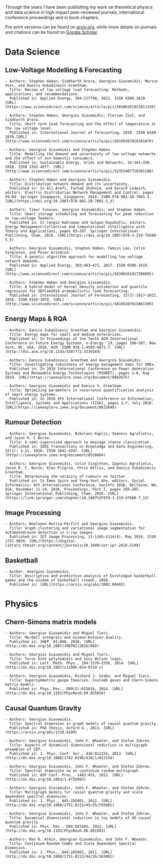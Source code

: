 Through the years I have been publishing my work on theoretical physics and data science in high impact peer-reviewed journals, international conference proceedings and in book chapters.

Pre-print versions can be found on [arxiv.org](https://arxiv.org/search/?searchtype=author&query=Giasemidis%2C+G), while more details on journals and citations can be found on [Google Scholar](https://scholar.google.co.uk/citations?user=vVyWiE8AAAAJ).

# Data Science

## Low-Voltage Modelling & Forecasting
    - Authors: Stephen Haben, Siddharth Arora, Georgios Giasemidis, Marcus Voss, and Danica Vukadinovic Greetham.
      Title: Review of low voltage load forecasting: Methods, applications, and recommendations.
      Published in: Applied Energy, 304:117798, 2021. ISSN 0306-2619. [URL](https://www.sciencedirect.com/science/article/pii/S0306261921011326)

    - Authors: Stephen Haben, Georgios Giasemidis, Florian Ziel, and Siddharth Arora.
      Title: Short term load forecasting and the effect of temperature at the low voltage level.
      Published in: International Journal of Forecasting, 2018. ISSN 0169-2070.[URL](http://www.sciencedirect.com/science/article/pii/S0169207018301870)

    - Authors: Georgios Giasemidis and Stephen Haben.
      Title: Modelling the demand and uncertainty of low voltage networks and the effect of non-domestic consumers.
      Published in: Sustainable Energy, Grids and Networks, 16:341–350, 2018. ISSN 2352-4677. [URL](http://www.sciencedirect.com/science/article/pii/S2352467718301188)

    - Authors: Stephen Haben and Georgios Giasemidis.
      Title: Distribution network demand and its uncertainty.
      Published in: In Ali Arefi, Farhad Shahnia, and Gerard Ledwich, editors, Electric Distribution Network Management and Control, pages 59–84. Springer Singapore, Singapore, 2018. ISBN 978-981-10-7001-3. [URL](https://doi.org/10.1007/978-981-10-7001-3_3)

    - Authors: Timur Yunusov, Georgios Giasemidis, and Stephen Haben.
      Title: Smart storage scheduling and forecasting for peak reduction on low-voltage feeders.
      Published in: In Cengiz Kahraman and Gulgun Kayakutlu, editors, Energy Management–Collective and Computational Intelligence with Theory and Applications, pages 83–107. Springer International Publishing, Cham, 2018. [URL](https://doi.org/10.1007/978-3-319-75690-5_5)

    - Authors: Georgios Giasemidis, Stephen Haben, Tamsin Lee, Colin Singleton, and Peter Grindrod.
      Title: A genetic algorithm approach for modelling low voltage network demands.
      Published in: Applied Energy, 203:463–473, 2017. ISSN 0306-2619. [URL](http://www.sciencedirect.com/science/article/pii/S0306261917308085)

    - Authors: Stephen Haben and Georgios Giasemidis.
      Title: A hybrid model of kernel density estimation and quantile regression for GEFCom2014 probabilistic load forecasting.
      Published in: International Journal of Forecasting, 32(3):1017–1022, 2016. ISSN 0169-2070. [URL](http://www.sciencedirect.com/science/article/pii/S0169207015001399)

## Energy Maps & RQA

    - Authors: Danica Vukadinovic Greetham and Georgios Giasemidis.
      Title: Energy maps for small and medium enterprises.
      Published in: In Proceedings of the Tenth ACM International Conference on Future Energy Systems, e-Energy '19, pages 396–397, New York, NY, USA, 2019. ACM. ISBN 978-1-4503-6671-7. [URL](http://doi.acm.org/10.1145/3307772.3330164)

    - Authors: Danica Vukadinovic Greetham and Georgios Giasemidis.
      Title: Investigating robustness of energy management maps for SMEs.
      Published in: In 2019 International Conference on Power Generation Systems and Renewable Energy Technologies (PGSRET), pages 1–6, Aug 2019. [URL](https://ieeexplore.ieee.org/document/8882675)

    - Authors: Georgios Giasemidis and Danica V. Greetham.
      Title: Optimising parameters in recurrence quantification analysis of smart energy systems.
      Published in: In 2018 9th International Conference on Information, Intelligence, Systems and Applications (IISA), pages 1–7, July 2018. [URL](https://ieeexplore.ieee.org/document/8633648)

## Rumour Detection
    - Authors: Georgios Giasemidis, Nikolaos Kaplis, Ioannis Agrafiotis, and Jason R. C Nurse.
      Title: A semi-supervised approach to message stance classication.
      Published in: IEEE Transactions on Knowledge and Data Engineering, 32(1): 1–11, 2020. ISSN 1041-4347. [URL](https://ieeexplore.ieee.org/document/8528884)

    - Authors: Georgios Giasemidis, Colin Singleton, Ioannis Agrafiotis, Jason R. C. Nurse, Alan Pilgrim, Chris Willis, and Danica Vukadinovic Greetham.     
      Title: Determining the veracity of rumours on twitter.
      Published in: In Emma Spiro and Yong-Yeol Ahn, editors, Social Informatics: 8th International Conference, SocInfo 2016, Bellevue, WA, USA, November 11-14, 2016, Proceedings, Part I, pages 185–205. Springer International Publishing, Cham, 2016. [URL](https://link.springer.com/chapter/10.1007%2F978-3-319-47880-7_12)

## Image Processing

    - Authors: Noeleene Mallia-Parfitt and Georgios Giasemidis.
      Title: Graph clustering and variational image segmentation for automatedrearm detection in x-ray images.
      Published in: IET Image Processing, 13:1105–1114(9), May 2019. ISSN 1751-9659. [URL](https://digital-library.theiet.org/content/journals/10.1049/iet-ipr.2018.5198)

## Basketball

    - Author: Georgios Giasemidis.
      Title: Descriptive and predictive analysis of Euroleague basketball games and the wisdom of basketball crowds, 2020.
      Published in: [URL](https://arxiv.org/abs/2002.08465)

# Physics

## Chern-Simons matrix models

    - Authors: Georgios Giasemidis and Miguel Tierz.
      Title: Mordell integrals and Giveon-Kutasov duality.
      Published in: JHEP, 01:068, 2016. [URL](http://dx.doi.org/10.1007/JHEP01(2016)068)

    - Authors: Georgios Giasemidis and Miguel Tierz.
      Title: Torus knot polynomials and Susy Wilson loops.
      Published in: Lett. Math. Phys., 104:1535–1556, 2014. [URL](http://dx.doi.org/10.1007/s11005-014-0724-z)

    - Authors: Georgios Giasemidis, Richard J. Szabo, and Miguel Tierz.
      Title: Supersymmetric gauge theories, Coulomb gases and Chern-Simons matrix models.
      Published in: Phys. Rev., D89(2):025016, 2014. [URL](http://dx.doi.org/10.1103/PhysRevD.89.025016)

## Causal Quantum Gravity
    - Authors: Georgios Giasemidis.
      Title: Spectral dimension in graph models of causal quantum gravity.
      Published in: PhD thesis, Oxford U., 2013. [URL](https://arxiv.org/abs/1310.8109)

    - Authors: Georgios Giasemidis, John F. Wheater, and Stefan Zohren.
      Title: Aspects of dynamical dimensional reduction in multigraph ensembles of CDT.
      Published in: J. Phys. Conf. Ser., 410:012154, 2013. [URL](http://dx.doi.org/10.1088/1742-6596/410/1/012154)

    - Authors: Georgios Giasemidis, John F. Wheater, and Stefan Zohren.
      Title: Spectral dimension ow on continuum random multigraph.
      Published in: AIP Conf. Proc., 1483:455, 2012. [URL](http://dx.doi.org/10.1063/1.4758993)

    - Authors: Georgios Giasemidis, John F. Wheater, and Stefan Zohren.
      Title: Multigraph models for causal quantum gravity and scale dependent spectral dimension.
      Published in: J. Phys., A45:355001, 2012. [URL](http://dx.doi.org/10.1088/1751-8113/45/35/355001)

    - Authors: Georgios Giasemidis, John F. Wheater, and Stefan Zohren.
      Title: Dynamical dimensional reduction in toy models of 4D causal quantum gravity.
      Published in: Phys. Rev., D86:081503, 2012. [URL](http://dx.doi.org/10.1103/PhysRevD.86.081503)

    - Authors: Max R. Atkin, Georgios Giasemidis, and John F. Wheater.
      Title: Continuum Random Combs and Scale Dependent Spectral Dimension.
      Published in: J. Phys., A44:265001, 2011. [URL](http://dx.doi.org/10.1088/1751-8113/44/26/265001)
